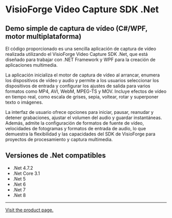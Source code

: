 ﻿# VisioForge Video Capture SDK .Net

## Demo simple de captura de vídeo (C#/WPF, motor multiplataforma)

El código proporcionado es una sencilla aplicación de captura de vídeo realizada utilizando el VisioForge Video Capture SDK .Net, que está diseñado para trabajar con .NET Framework y WPF para la creación de aplicaciones multimedia.

La aplicación inicializa el motor de captura de vídeo al arrancar, enumera los dispositivos de vídeo y audio y permite a los usuarios seleccionar los dispositivos de entrada y configurar los ajustes de salida para varios formatos como MP4, AVI, WebM, MPEG-TS y MOV. Incluye efectos de vídeo en tiempo real, como escala de grises, sepia, voltear, rotar y superponer texto o imágenes.

La interfaz de usuario ofrece opciones para iniciar, pausar, reanudar y detener grabaciones, ajustar el volumen del audio y guardar instantáneas. Además, admite la configuración de formatos de fuente de vídeo, velocidades de fotogramas y formatos de entrada de audio, lo que demuestra la flexibilidad y las capacidades del SDK de VisioForge para proyectos de procesamiento y captura multimedia.

## Versiones de .Net compatibles

* .Net 4.7.2
* .Net Core 3.1
* .Net 5
* .Net 6
* .Net 7
* .Net 8

---

[Visit the product page.](https://www.visioforge.com/video-capture-sdk-net)
